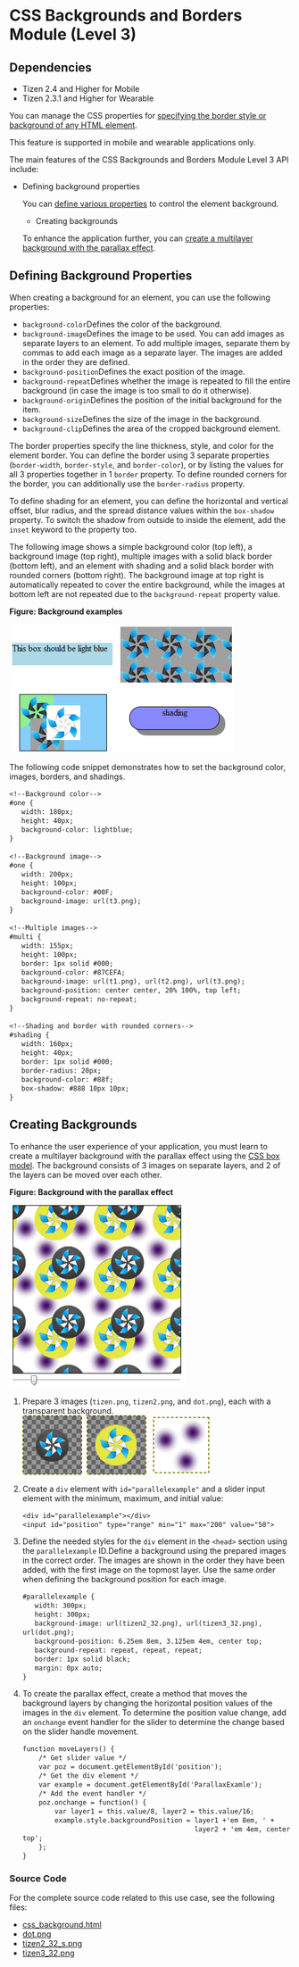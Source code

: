 # CSS Backgrounds and Borders Module (Level 3)

## Dependencies

- Tizen 2.4 and Higher for Mobile
- Tizen 2.3.1 and Higher for Wearable

You can manage the CSS properties for [specifying the border style or background of any HTML element](./w3c/ui/background-w.md#create).

This feature is supported in mobile and wearable applications only.

The main features of the CSS Backgrounds and Borders Module Level 3 API include:

- Defining background properties	

  You can [define various properties](./w3c/ui/background-w.md#define) to control the element background.

  - Creating backgrounds

  To enhance the application further, you can [create a multilayer background with the parallax effect](./w3c/ui/background-w.md#create).

## Defining Background Properties

When creating a background for an element, you can use the following properties:

- `background-color`Defines the color of the background.
- `background-image`Defines the image to be used. You can add images as separate layers to an element. To add multiple images, separate them by commas to add each image as a separate layer. The images are added in the order they are defined.
- `background-position`Defines the exact position of the image.
- `background-repeat`Defines whether the image is repeated to fill the entire background (in case the image is too small to do it otherwise).
- `background-origin`Defines the position of the initial background for the item.
- `background-size`Defines the size of the image in the background.
- `background-clip`Defines the area of the cropped background element.

The border properties specify the line thickness, style, and color for the element border. You can define the border using 3 separate properties (`border-width`, `border-style`, and `border-color`), or by listing the values for all 3 properties together in 1 `border` property. To define rounded corners for the border, you can additionally use the `border-radius` property.

To define shading for an element, you can define the horizontal and vertical offset, blur radius, and the spread distance values within the `box-shadow` property. To switch the shadow from outside to inside the element, add the `inset` keyword to the property too.

The following image shows a simple background color (top left), a background image (top right), multiple images with a solid black border (bottom left), and an element with shading and a solid black border with rounded corners (bottom right). The background image at top right is automatically repeated to cover the entire background, while the images at bottom left are not repeated due to the `background-repeat` property value.

**Figure: Background examples**

![Background examples](./media/css_bg1.png)

The following code snippet demonstrates how to set the background color, images, borders, and shadings.

```
<!--Background color-->
#one {
   width: 180px;
   height: 40px;
   background-color: lightblue;
}

<!--Background image-->
#one {
   width: 200px;
   height: 100px;
   background-color: #00F;
   background-image: url(t3.png);
}

<!--Multiple images-->
#multi {
   width: 155px;
   height: 100px;
   border: 1px solid #000;
   background-color: #87CEFA;
   background-image: url(t1.png), url(t2.png), url(t3.png);
   background-position: center center, 20% 100%, top left;
   background-repeat: no-repeat;
}

<!--Shading and border with rounded corners-->
#shading {
   width: 160px;
   height: 40px;
   border: 1px solid #000;
   border-radius: 20px;
   background-color: #88f;
   box-shadow: #888 10px 10px;
}
```

## Creating Backgrounds

To enhance the user experience of your application, you must learn to create a multilayer background with the parallax effect using the [CSS box model](http://www.w3.org/TR/CSS2/box.html). The background consists of 3 images on separate layers, and 2 of the layers can be moved over each other.

**Figure: Background with the parallax effect**

![Background with the parallax effect](./media/css_bg_tutorial1.png)

1. Prepare 3 images (`tizen.png`, `tizen2.png`, and `dot.png`), each with a transparent background.![tizen.png, tizen2.png, and dot.png images](./media/css_bg_tutorial2.png) 

2. Create a `div` element with `id="parallelexample"` and a slider input element with the minimum, maximum, and initial value:

   ```
   <div id="parallelexample"></div>
   <input id="position" type="range" min="1" max="200" value="50">
   ```

3. Define the needed styles for the  `div` element in the `<head>` section using the `parallelexample` ID.Define a background using the prepared images in the correct order. The images are shown in the order they have been added, with the first image on the topmost layer. Use the same order when defining the background position for each image.

   ```
   #parallelexample {
      width: 300px;
      height: 300px;
      background-image: url(tizen2_32.png), url(tizen3_32.png), url(dot.png);
      background-position: 6.25em 8em, 3.125em 4em, center top;
      background-repeat: repeat, repeat, repeat;
      border: 1px solid black;
      margin: 0px auto;
   }
   ```

4. To create the parallax effect, create a method that moves the background layers by changing the horizontal position values of the images in the `div` element. To determine the position value change, add an `onchange` event handler for the slider to determine the change based on the slider handle movement.

   ```
   function moveLayers() {
       /* Get slider value */
       var poz = document.getElementById('position');
       /* Get the div element */
       var example = document.getElementById('ParallaxExamle');
       /* Add the event handler */
       poz.onchange = function() {
           var layer1 = this.value/8, layer2 = this.value/16;
           example.style.backgroundPosition = layer1 +'em 8em, ' +
                                              layer2 + 'em 4em, center top';
       };
   }
   ```

### Source Code

For the complete source code related to this use case, see the following files:

- [css_background.html](http://download.tizen.org/misc/examples/w3c_html5/dom_forms_and_styles/css_backgrounds_and_borders_module_level_3)
- [dot.png](http://download.tizen.org/misc/examples/w3c_html5/dom_forms_and_styles/css_backgrounds_and_borders_module_level_3)
- [tizen2_32_s.png](http://download.tizen.org/misc/examples/w3c_html5/dom_forms_and_styles/css_backgrounds_and_borders_module_level_3)
- [tizen3_32.png](http://download.tizen.org/misc/examples/w3c_html5/dom_forms_and_styles/css_backgrounds_and_borders_module_level_3)